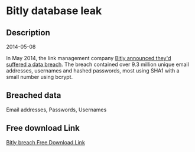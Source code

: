 # Bitly database leak

## Description

2014-05-08

In May 2014, the link management company <a href="https://bitly.com/blog/urgent-security-update-regarding-your-bitly-account/" target="_blank" rel="noopener">Bitly announced they'd suffered a data breach</a>. The breach contained over 9.3 million unique email addresses, usernames and hashed passwords, most using SHA1 with a small number using bcrypt.

## Breached data

Email addresses, Passwords, Usernames

## Free download Link

[Bitly breach Free Download Link](https://link-to.net/1229997/118.01302256583446/dynamic/?r=aHR0cHM6Ly93d3cubWVkaWFmaXJlLmNvbS92aWV3L0NOc0c3QWVhYzdpcjZXQi9iaXRseS5jb20vZmlsZQ==)